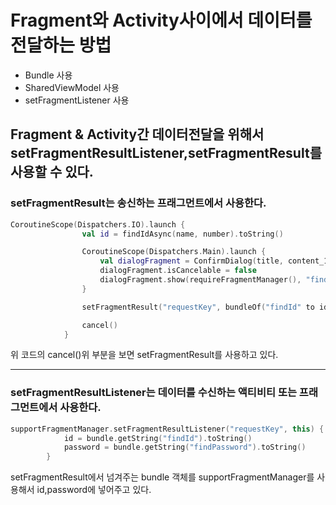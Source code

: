 # Fragment와 Activity사이에서 데이터를 전달하는 방법
  * Bundle 사용
  * SharedViewModel 사용
  * setFragmentListener 사용

## Fragment & Activity간 데이터전달을 위해서 setFragmentResultListener,setFragmentResult를 사용할 수 있다.

### setFragmentResult는 송신하는 프래그먼트에서 사용한다.

~~~kotlin
CoroutineScope(Dispatchers.IO).launch {
                val id = findIdAsync(name, number).toString()

                CoroutineScope(Dispatchers.Main).launch {
                    val dialogFragment = ConfirmDialog(title, content_1, id, 0)
                    dialogFragment.isCancelable = false
                    dialogFragment.show(requireFragmentManager(), "findIdProcess")
                }

                setFragmentResult("requestKey", bundleOf("findId" to id))

                cancel()
            }
~~~

위 코드의 cancel()위 부분을 보면 setFragmentResult를 사용하고 있다.

---

### setFragmentResultListener는 데이터를 수신하는 액티비티 또는 프래그먼트에서 사용한다.

~~~kotlin
supportFragmentManager.setFragmentResultListener("requestKey", this) { requestKey, bundle ->
            id = bundle.getString("findId").toString()
            password = bundle.getString("findPassword").toString()
        }
~~~

setFragmentResult에서 넘겨주는 bundle 객체를 supportFragmentManager를 사용해서 id,password에 넣어주고 있다.


